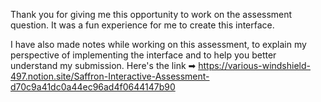 Thank you for giving me this opportunity to work on the assessment question. It was a fun experience for me to create this interface.


I have also made notes while working on this assessment, to explain my perspective of implementing the interface and to help you better understand my submission. Here's the link ➡ https://various-windshield-497.notion.site/Saffron-Interactive-Assessment-d70c9a41dc0a44ec96ad4f0644147b90


